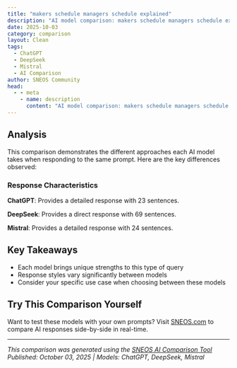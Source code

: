 ```yaml
---
title: "makers schedule managers schedule explained"
description: "AI model comparison: makers schedule managers schedule explained..."
date: 2025-10-03
category: comparison
layout: Clean
tags:
  - ChatGPT
  - DeepSeek
  - Mistral
  - AI Comparison
author: SNEOS Community
head:
  - - meta
    - name: description
      content: "AI model comparison: makers schedule managers schedule explained..."
---
```


<ChatComparison
  title="makers schedule managers schedule explained"
  prompt="makers schedule managers schedule explained"
  :responses='{
    "ChatGPT": "Certainly! The concepts of \u0022Maker\u2019s Schedule\u0022 and \u0022Manager\u2019s Schedule\u0022 were popularized by software developer and writer Paul Graham. They describe two fundamentally different ways people organize their time, particularly in the context of knowledge work and meetings.\n\n### Maker\u2019s Schedule\n- **Who?** Typically used by makers: programmers, writers, designers, or anyone involved in creative or deep-focus work.\n- **How?** The day is broken into large blocks of uninterrupted time, often half a day or a full day at a time.\n- **Why?** Makers need long stretches of continuous time to get into a state of flow and produce high-quality work. Interruptions fragment their thought process and reduce productivity.\n- **Implication:** Meetings or interruptions are costly for makers because even a short meeting can consume an entire half-day by breaking up those chunks of focused work.\n\n### Manager\u2019s Schedule\n- **Who?** Typically used by managers, executives, or roles focused on coordination, supervision, or decision-making.\n- **How?** The day is divided into discrete one-hour blocks, often filled with meetings, calls, reviews, and quick check-ins.\n- **Why?** Managers need to coordinate with many people and handle many tasks that fit into smaller, bounded time slots.\n- **Implication:** Managers can swap meetings in and out relatively easily; their time is more about discrete tasks rather than long periods of uninterrupted work.\n\n---\n\n### Why This Matters\n- If a manager schedules a 1-hour meeting with a maker, it might feel like a 3-4 hour disruption to the maker\u2019s day, because it breaks up a large work block.\n- Understanding these two schedules helps improve collaboration: managers might try to cluster meetings on a maker\u2019s calendar to free larger time blocks; makers might communicate their availability clearly.\n- Recognizing the difference encourages respect for deep work and more efficient use of meeting times.\n\n---\n\n### Summary Table\n\n| Aspect                | Maker\u2019s Schedule                | Manager\u2019s Schedule               |\n|-----------------------|--------------------------------|---------------------------------|\n| Typical user          | Creators (programmers, writers)| Managers, executives            |\n| Time division         | Large chunks (half-day, day)    | Hour-long or smaller blocks     |\n| Nature of work        | Deep, uninterrupted focus       | Coordination, meetings          |\n| Effect of meetings    | Highly disruptive               | Easily rescheduled or moved     |\n| Productivity style    | Requires flow and momentum      | Multitasks via meetings         |\n\n---\n\nIf you want, I can also share some strategies to manage these schedules effectively or examples of how companies handle this. Would you like that?",
    "DeepSeek": "Of course. This is a brilliant and enduring concept from programmer and venture capitalist **Paul Graham** in his 2009 essay, \u0022Maker\u0027s Schedule, Manager\u0027s Schedule.\u0022\n\nIt explains one of the most fundamental sources of conflict in modern workplaces, especially between those who create (makers) and those who organize and meet (managers).\n\nHere\u2019s a breakdown of the two schedules.\n\n---\n\n### The Manager\u0027s Schedule\n\nThis is the traditional schedule of the business world. It\u0027s the schedule of command, coordination, and communication.\n\n*   **Unit of Time: The Hour.**\n*   **How it Works:** The day is chopped into one-hour intervals (e.g., 9-10am, 10-11am, 11-12pm). Each interval can be assigned a different task, almost like a container.\n*   **Typical Activities:** Meetings, calls, checking emails, quick decisions, \u0022touch bases,\u0022 and reviews.\n*   **Mindset:** **Modular and Interruptible.** The schedule is designed for constant context-switching. Moving from a budget meeting to a HR issue to a client call is normal and expected. If a free hour appears, it can easily be filled with a \u0022quick chat.\u0022\n*   **Analogy:** A **Swiss Army Knife**. It has many small, specific tools that can be deployed quickly for different small tasks.\n\n**The Goal:** To optimize the flow of information and make decisions by bringing people together.\n\n---\n\n### The Maker\u0027s Schedule\n\nThis is the schedule of creation. It\u0027s the schedule for programmers, writers, designers, scientists, and engineers\u2014anyone whose primary job is to *create* something tangible or intellectual.\n\n*   **Unit of Time: At least a Half-Day.**\n*   **How it Works:** Time is needed in large, uninterrupted blocks. A maker doesn\u0027t just need \u0022an hour\u0022 to code; they need a 4-hour block to get into a state of deep focus (often called \u0022flow state\u0022), understand the problem, and make meaningful progress.\n*   **Typical Activities:** Writing code, designing a system, drafting a report, composing music, conducting deep research.\n*   **Mindset:** **Fragile and Focused.** A single one-hour meeting doesn\u0027t just cost one hour. It acts as a **schedule wrecking ball**. It breaks the maker\u0027s flow, forcing a costly context switch. After the meeting, it can take 30\u002B minutes to get back to the same level of focus, effectively turning a 1-hour meeting into a 2\u002B hour productivity loss.\n*   **Analogy:** A **Baking Oven**. You can\u0027t bake a cake in 15-minute intervals. You need a long, sustained, uninterrupted period of heat for the chemical reaction to occur. Opening the oven door repeatedly ruins the process.\n\n**The Goal:** To achieve a state of deep work to create something of value.\n\n---\n\n### The Core Conflict: The Schedule Wrecking Ball\n\nThe central problem arises when these two schedules collide, which they do constantly.\n\n*   A manager, operating on the one-hour unit, thinks, \u0022Let\u0027s have a quick 30-minute sync at 2 PM.\u0022 It seems like a small, efficient request.\n*   For a maker, that 30-minute meeting can **destroy their entire afternoon**. They might have planned a solid block from 1 PM to 5 PM. The meeting shatters that block into two useless fragments: one before the meeting (too short to start anything deep) and one after the meeting (struggling to re-engage).\n\nThe maker is left feeling frustrated and unproductive, while the manager is left wondering why the maker is so resistant to simple communication.\n\n### How to Bridge the Gap (Solutions for Both Sides)\n\n#### For Managers and the Whole Organization:\n\n1.  **Batch Meetings:** Schedule all meetings on specific days (e.g., \u0022Meeting Wednesdays\u0022) or cluster them in the afternoon, leaving the mornings completely free for makers to work.\n2.  **Default to \u0022No Meeting\u0022 Blocks:** Establish company-wide \u0022Maker Time\u0022 or \u0022Focus Time\u0022 where no meetings can be scheduled (e.g., 9 AM - 12 PM every day).\n3.  **Respect the \u0022Do Not Disturb\u0022:** Use Slack/Teams statuses visibly and respect them. A red \u0022In Flow\u0022 dot means \u0022only in an emergency.\u0022\n4.  **Ask: \u0022Is This Meeting Necessary?\u0022** Could this be an email, a shared document, or a quick async video message instead?\n\n#### For Makers:\n\n1.  **Communicate Your Schedule:** Proactively tell your team and manager, \u0022I block out my mornings for deep work, so I\u0027m most available for meetings in the afternoons.\u0022\n2.  **Time-Box Your \u0022Manager Mode\u0022:** Schedule a specific time each day (e.g., 4-5 PM) to handle emails, messages, and administrative tasks. This prevents constant context-switching.\n3.  **Use Calendar Defensively:** Block out large, multi-hour chunks of \u0022Focus Time\u0022 or \u0022Work Block\u0022 on your calendar to visually protect your time from being scheduled over.\n4.  **Be Prepared for Meetings:** When you *do* have a meeting, have a clear agenda and goal. This makes the interruption more \u0022worth it\u0022 and gets you back to your work faster.\n\n### In a Nutshell:\n\n| Feature | Manager\u0027s Schedule | Maker\u0027s Schedule |\n| :--- | :--- | :--- |\n| **Unit of Time** | **The Hour** | **The Half-Day (or more)** |\n| **Mindset** | Modular, Interruptible | Fragile, Focused |\n| **Primary Goal** | Coordinate \u0026 Decide | Create \u0026 Build |\n| **Biggest Fear** | Lack of Information | **Context-Switching \u0026 Interruption** |\n\nUnderstanding this dichotomy is crucial for building a respectful and highly productive culture, especially in any company that relies on creative and technical talent.",
    "Mistral": "The concepts of \u0022Maker\u0027s Schedule\u0022 and \u0022Manager\u0027s Schedule\u0022 were popularized by Paul Graham in his essay \u0022Maker\u0027s Schedule, Manager\u0027s Schedule.\u0022 These schedules reflect different approaches to time management and productivity, particularly in the context of creative work versus administrative work.\n\n### Maker\u0027s Schedule\n- **Focus on Deep Work**: Makers, such as programmers, writers, designers, and artists, often need large blocks of uninterrupted time to focus on creative tasks.\n- **Long, Uninterrupted Periods**: A maker\u0027s schedule typically involves long stretches of time (e.g., half a day or more) dedicated to a single task without interruptions.\n- **Flexibility**: Makers often have more flexibility in their schedules, allowing them to work when they are most productive, which might not always align with traditional 9-to-5 hours.\n- **Sensitivity to Interruptions**: Interruptions can be highly disruptive for makers, as they can break the flow of creative work and make it difficult to regain focus.\n\n### Manager\u0027s Schedule\n- **Focus on Coordination**: Managers, such as project managers, executives, and team leaders, often need to coordinate with multiple people and handle various administrative tasks.\n- **Short, Frequent Meetings**: A manager\u0027s schedule is typically broken into shorter blocks of time, often filled with meetings, calls, and other administrative tasks.\n- **Structured and Predictable**: Managers often have more structured and predictable schedules, with set times for meetings and other activities.\n- **Tolerance for Interruptions**: Managers are generally more accustomed to interruptions and can switch between tasks more frequently without significant disruption.\n\n### Key Differences\n- **Time Blocks**: Makers prefer long, uninterrupted blocks of time, while managers work in shorter, more fragmented blocks.\n- **Interruptions**: Makers are highly sensitive to interruptions, while managers are more tolerant of them.\n- **Flexibility vs. Structure**: Makers benefit from flexibility, while managers often need structure and predictability.\n\n### Practical Implications\n- **Communication**: Understanding these differences can help improve communication and collaboration between makers and managers. For example, managers can schedule meetings with makers at times that are less likely to disrupt their creative flow.\n- **Work Environment**: Creating a work environment that respects both schedules can enhance productivity. For instance, setting aside \u0022quiet hours\u0022 for makers and \u0022meeting hours\u0022 for managers can help balance the needs of both groups.\n- **Team Dynamics**: Recognizing the different needs of makers and managers can foster better team dynamics and reduce friction. Managers can be more mindful of the impact of interruptions on makers, and makers can understand the necessity of meetings and administrative tasks.\n\nIn summary, the maker\u0027s schedule and manager\u0027s schedule represent two distinct approaches to time management, each suited to different types of work and roles within an organization. Recognizing and respecting these differences can lead to more effective collaboration and productivity."
  }'
  published-date="20:26"
/>

## Analysis

This comparison demonstrates the different approaches each AI model takes when responding to the same prompt. Here are the key differences observed:

### Response Characteristics

**ChatGPT**: Provides a detailed response with 23 sentences. 

**DeepSeek**: Provides a direct response with 69 sentences. 

**Mistral**: Provides a detailed response with 24 sentences. 

## Key Takeaways

- Each model brings unique strengths to this type of query
- Response styles vary significantly between models
- Consider your specific use case when choosing between these models

## Try This Comparison Yourself

Want to test these models with your own prompts? Visit [SNEOS.com](https://sneos.com) to compare AI responses side-by-side in real-time.

---

*This comparison was generated using the [SNEOS AI Comparison Tool](https://sneos.com)*
*Published: October 03, 2025 | Models: ChatGPT, DeepSeek, Mistral*
